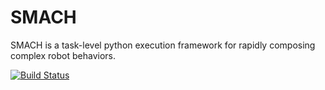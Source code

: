 SMACH
=====

SMACH is a task-level python execution framework for rapidly composing complex
robot behaviors.

[![Build Status](https://travis-ci.com/tue-robotics/executive_smach.svg?branch=indigo-devel)](https://travis-ci.com/tue-robotics/executive_smach)
